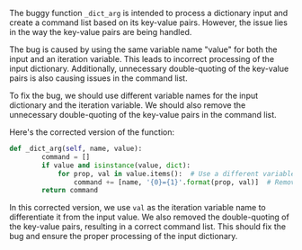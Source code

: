 The buggy function `_dict_arg` is intended to process a dictionary input and create a command list based on its key-value pairs. However, the issue lies in the way the key-value pairs are being handled.

The bug is caused by using the same variable name "value" for both the input and an iteration variable. This leads to incorrect processing of the input dictionary. Additionally, unnecessary double-quoting of the key-value pairs is also causing issues in the command list.

To fix the bug, we should use different variable names for the input dictionary and the iteration variable. We should also remove the unnecessary double-quoting of the key-value pairs in the command list.

Here's the corrected version of the function:

```python
def _dict_arg(self, name, value):
        command = []
        if value and isinstance(value, dict):
            for prop, val in value.items():  # Use a different variable name for the iteration
                command += [name, '{0}={1}'.format(prop, val)]  # Remove unnecessary double-quoting
        return command
```

In this corrected version, we use `val` as the iteration variable name to differentiate it from the input value. We also removed the double-quoting of the key-value pairs, resulting in a correct command list. This should fix the bug and ensure the proper processing of the input dictionary.